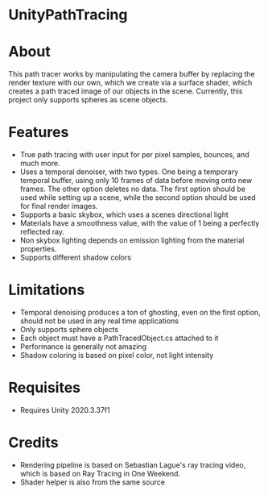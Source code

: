 # UnityPathTracing

# About

This path tracer works by manipulating the camera buffer by replacing the render texture with our own, which we create via a surface shader, which creates a path traced image of our objects in the scene. Currently, this project only supports spheres as scene objects. 

# Features

* True path tracing with user input for per pixel samples, bounces, and much more.
* Uses a temporal denoiser, with two types. One being a temporary temporal buffer, using only 10 frames of data before moving onto new frames. The other option deletes no data. The first option should be used while setting up a scene, while the second option should be used for final render images.
* Supports a basic skybox, which uses a scenes directional light
* Materials have a smoothness value, with the value of 1 being a perfectly reflected ray.
* Non skybox lighting depends on emission lighting from the material properties.
* Supports different shadow colors

# Limitations

* Temporal denoising produces a ton of ghosting, even on the first option, should not be used in any real time applications
* Only supports sphere objects
* Each object must have a PathTracedObject.cs attached to it
* Performance is generally not amazing
* Shadow coloring is based on pixel color, not light intensity

# Requisites 
* Requires Unity 2020.3.37f1

# Credits

* Rendering pipeline is based on Sebastian Lague's ray tracing video, which is based on Ray Tracing in One Weekend.
* Shader helper is also from the same source

  
